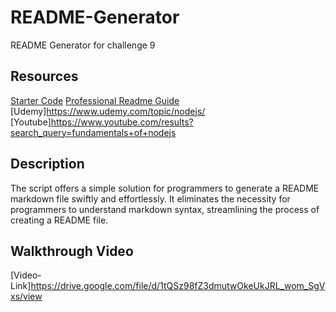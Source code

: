 # README-Generator
README Generator for challenge 9

## Resources
[Starter Code](https://github.com/coding-boot-camp/potential-enigma)
[Professional Readme Guide](https://coding-boot-camp.github.io/full-stack/github/professional-readme-guide)
[Udemy]https://www.udemy.com/topic/nodejs/ 
[Youtube]https://www.youtube.com/results?search_query=fundamentals+of+nodejs

## Description
The script offers a simple solution for programmers to generate a README markdown file swiftly and effortlessly. It eliminates the necessity for programmers to understand markdown syntax, streamlining the process of creating a README file.

## Walkthrough Video
[Video-Link]https://drive.google.com/file/d/1tQSz98fZ3dmutwOkeUkJRL_wom_SgVxs/view

